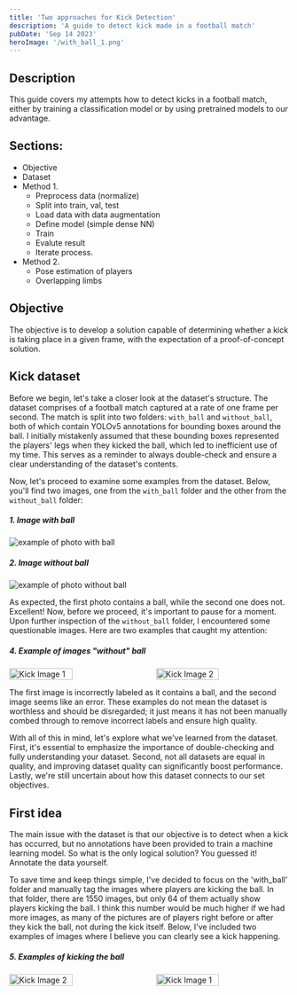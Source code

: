 ```yaml
---
title: 'Two approaches for Kick Detection'
description: 'A guide to detect kick made in a football match'
pubDate: 'Sep 14 2023'
heroImage: '/with_ball_1.png'
---
```


## Description
This guide covers my attempts how to detect kicks in a football match, either by training a classification model or by using pretrained models to our advantage.

## Sections: 

- Objective
- Dataset
- Method 1. 
    - Preprocess data (normalize)
    - Split into train, val, test
    - Load data with data augmentation
    - Define model (simple dense NN)
    - Train
    - Evalute result
    - Iterate process. 
- Method 2. 
    - Pose estimation of players
    - Overlapping limbs

## Objective
The objective is to develop a solution capable of determining whether a kick is taking place in a given frame, with the expectation of a proof-of-concept solution.

## Kick dataset
Before we begin, let's take a closer look at the dataset's structure. The dataset comprises of a football match captured at a rate of one frame per second. The match is split into two folders: `with_ball` and `without_ball`, both of which contain YOLOv5 annotations for bounding boxes around the ball. I initially mistakenly assumed that these bounding boxes represented the players' legs when they kicked the ball, which led to inefficient use of my time. This serves as a reminder to always double-check and ensure a clear understanding of the dataset's contents.

Now, let's proceed to examine some examples from the dataset. Below, you'll find two images, one from the `with_ball` folder and the other from the `without_ball` folder:
##### 1. Image with ball
![example of photo with ball](/with_ball_2.png)

##### 2. Image without ball
![example of photo without ball](/without_ball_1.jpg)




As expected, the first photo contains a ball, while the second one does not. Excellent! Now, before we proceed, it's important to pause for a moment. Upon further inspection of the `without_ball` folder, I encountered some questionable images. Here are two examples that caught my attention:

##### 4. Example of images *"without"* ball
<div style="display: flex; justify-content: space-between;">
    <img src="/without_ball_3.jpg" alt="Kick Image 1" style="width: 47.5%;" />
    <img src="/without_ball_2.jpg" alt="Kick Image 2" style="width: 47.5%;" />
</div>

The first image is incorrectly labeled as it contains a ball, and the second image seems like an error. These examples do not mean the dataset is worthless and should be disregarded; it just means it has not been manually combed through to remove incorrect labels and ensure high quality.

With all of this in mind, let's explore what we've learned from the dataset. First, it's essential to emphasize the importance of double-checking and fully understanding your dataset. Second, not all datasets are equal in quality, and improving dataset quality can significantly boost performance. Lastly, we're still uncertain about how this dataset connects to our set objectives.

## First idea

The main issue with the dataset is that our objective is to detect when a kick has occurred, but no annotations have been provided to train a machine learning model. So what is the only logical solution? You guessed it! Annotate the data yourself.

To save time and keep things simple, I've decided to focus on the 'with_ball' folder and manually tag the images where players are kicking the ball. In that folder, there are 1550 images, but only 64 of them actually show players kicking the ball. I think this number would be much higher if we had more images, as many of the pictures are of players right before or after they kick the ball, not during the kick itself. Below, I've included two examples of images where I believe you can clearly see a kick happening.


##### 5. Examples of kicking the ball

<div style="display: flex; justify-content: space-between;">
    <img src="/kick_2.jpg" alt="Kick Image 2" style="width: 47.5%;" />
    <img src="/kick_1.jpg" alt="Kick Image 1" style="width: 47.5%;" />
</div>

